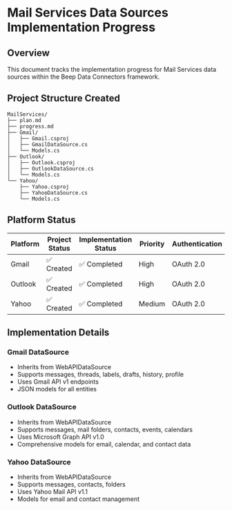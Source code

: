 # Mail Services Data Sources Implementation Progress

## Overview
This document tracks the implementation progress for Mail Services data sources within the Beep Data Connectors framework.

## Project Structure Created

```
MailServices/
├── plan.md
├── progress.md
├── Gmail/
│   ├── Gmail.csproj
│   ├── GmailDataSource.cs
│   └── Models.cs
├── Outlook/
│   ├── Outlook.csproj
│   ├── OutlookDataSource.cs
│   └── Models.cs
└── Yahoo/
    ├── Yahoo.csproj
    ├── YahooDataSource.cs
    └── Models.cs
```

## Platform Status

| Platform | Project Status | Implementation Status | Priority | Authentication |
|----------|----------------|----------------------|----------|----------------|
| Gmail | ✅ Created | ✅ Completed | High | OAuth 2.0 |
| Outlook | ✅ Created | ✅ Completed | High | OAuth 2.0 |
| Yahoo | ✅ Created | ✅ Completed | Medium | OAuth 2.0 |

## Implementation Details

### Gmail DataSource
- Inherits from WebAPIDataSource
- Supports messages, threads, labels, drafts, history, profile
- Uses Gmail API v1 endpoints
- JSON models for all entities

### Outlook DataSource
- Inherits from WebAPIDataSource
- Supports messages, mail folders, contacts, events, calendars
- Uses Microsoft Graph API v1.0
- Comprehensive models for email, calendar, and contact data

### Yahoo DataSource
- Inherits from WebAPIDataSource
- Supports messages, contacts, folders
- Uses Yahoo Mail API v1.1
- Models for email and contact management